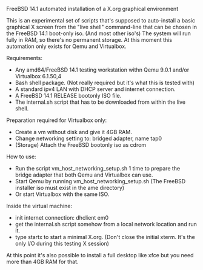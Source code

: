 FreeBSD 14.1 automated installation of a X.org graphical environment

This is an experimental set of scripts that's supposed to auto-install a basic graphical X screen from the "live shell" command-line that can be chosen in the FreeBSD 14.1 boot-only iso. (And most other iso's) The system will run fully in RAM, so there's no permanent storage. At this moment this automation only exists for Qemu and Virtualbox.

Requirements:

* Any amd64/FreeBSD 14.1 testing workstation withn Qemu 9.0.1 and/or Virtualbox 6.1.50,4
* Bash shell package. (Not really required but it's what this is tested with)
* A standard ipv4 LAN with DHCP server and internet connection.
* A FreeBSD 14.1 RELEASE bootonly ISO file.
* The internal.sh script that has to be downloaded from within the live shell.

Preparation required for Virtualbox only:
* Create a vm without disk and give it 4GB RAM.
* Change networking setting to: bridged adapter, name tap0
* (Storage) Attach the FreeBSD bootonly iso as cdrom

How to use:
* Run the script vm_host_networking_setup.sh 1 time to prepare the bridge adapter that both Qemu and Virtualbox can use.
* Start Qemu by running vm_host_networking_setup.sh
(The FreeBSD installer iso must exist in the ame directory)
* Or start Virtualbox with the same ISO.

Inside the virtual machine:
* init internet connection: dhclient em0
* get the internal.sh script somehow from a local network location and run it.
* type startx to start a minimal X.org. (Don't close the initial xterm. It's the only I/O during this testing X session)

At this point it's also possible to install a full desktop like xfce but you need more than 4GB RAM for that.
